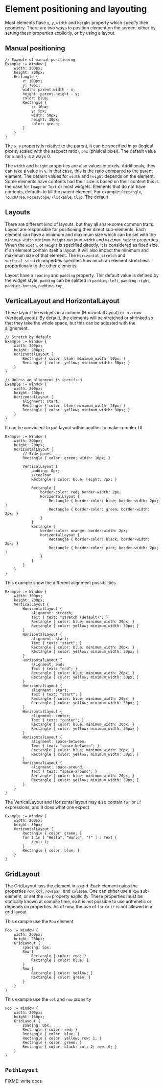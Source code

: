 # Element positioning and layouting

Most elements have `x`, `y`, `width` and `height` property which specify their geometry.
There are two ways to position element on the screen: either by setting these properties explicitly, or by using a layout.


## Manual positioning


```60
// Example of manual positioning
Example := Window {
    width: 200px;
    height: 200px;
    Rectangle {
        x: 100px;
        y: 70px;
        width: parent.width - x;
        height: parent.height - y;
        color: blue;
        Rectangle {
            x: 10px;
            y: 5px;
            width: 50px;
            height: 30px;
            color: green;
        }
    }
}
```

The `x`, `y` property is relative to the parent, it can be specified in `px` (logical pixels, scaled with the ascpect ratio), `phx` (phisical pixel).
The default value for `x` and `y` is always 0.

The `width` and `height` properties are also values in pixels. Additionaly, they can take a value in `%`, in that case, this is the ratio compared to the parent element.
The default values for `width` and `height` depends on the element.
Some elements have contents had their size is based on their content this is the case for `Image` or `Text` or most widgets.
Elements that do not have contents, defaults to fill the parent element. For example: `Rectangle`, `TouchArea`, `FocusScope`, `Flickable`, `Clip`.
The default

## Layouts

There are different kind of layouts, but they all share some common traits.
Layout are responsible for positioning their direct sub-elements.
Each element can have a minimum and maximum size which can be set with the `minimum_width` `minimum_height` `maximum_width` and  `maximum_height` properties.
When the `width`, or `height` is specified directly, it is considered as fixed size.
If an element contain itself a layout, it will also impact the minimum and maximum size of that element.
The `horizontal_stretch` and `vertical_stretch` properties specifies how much an element stretchess proportionaly to the other elements.

Layout have a `spacing` and `padding` property. Thir default value is defined by the widget style.
`padding` can be splitted in `padding-left`, `padding-right`, `padding-bottom`, `padding-top`.

## VerticalLayout and HorizontalLayout

These layout the widgets in a column (HorizontalLayout) or in a row (VerticalLayout).
By default, the elements will be stretched or shrinked so that they take the whole space, but this can be adjusted with the alignement.

```60
// Stretch by default
Example := Window {
    width: 200px;
    height: 200px;
    HorizontalLayout {
        Rectangle { color: blue; minimum_width: 20px; }
        Rectangle { color: yellow; minimum_width: 30px; }
    }
}
```

```60
// Unless an alignment is specified
Example := Window {
    width: 200px;
    height: 200px;
    HorizontalLayout {
        alignment: start;
        Rectangle { color: blue; minimum_width: 20px; }
        Rectangle { color: yellow; minimum_width: 30px; }
    }
}
```

It can be convinient to put layout within another to make complex UI


```60
Example := Window {
    width: 200px;
    height: 200px;
    HorizontalLayout {
        // Side panel
        Rectangle { color: green; width: 10px; }

        VerticalLayout {
            padding: 0px;
            //toolbar
            Rectangle { color: blue; height: 7px; }

            Rectangle {
                border-color: red; border-width: 2px;
                HorizontalLayout {
                    Rectangle { border-color: blue; border-width: 2px; }
                    Rectangle { border-color: green; border-width: 2px; }
                }
            }
            Rectangle {
                border-color: orange; border-width: 2px;
                HorizontalLayout {
                    Rectangle { border-color: black; border-width: 2px; }
                    Rectangle { border-color: pink; border-width: 2px; }
                }
            }
        }
    }
}
```


This example show the different alignment possibilities

```60
Example := Window {
    width: 300px;
    height: 200px;
    VerticalLayout {
        HorizontalLayout {
            alignment: stretch;
            Text { text: "stretch (default)"; }
            Rectangle { color: blue; minimum_width: 20px; }
            Rectangle { color: yellow; minimum_width: 30px; }
        }
        HorizontalLayout {
            alignment: start;
            Text { text: "start"; }
            Rectangle { color: blue; minimum_width: 20px; }
            Rectangle { color: yellow; minimum_width: 30px; }
        }
        HorizontalLayout {
            alignment: end;
            Text { text: "end"; }
            Rectangle { color: blue; minimum_width: 20px; }
            Rectangle { color: yellow; minimum_width: 30px; }
        }
        HorizontalLayout {
            alignment: start;
            Text { text: "start"; }
            Rectangle { color: blue; minimum_width: 20px; }
            Rectangle { color: yellow; minimum_width: 30px; }
        }
        HorizontalLayout {
            alignment: center;
            Text { text: "center"; }
            Rectangle { color: blue; minimum_width: 20px; }
            Rectangle { color: yellow; minimum_width: 30px; }
        }
        HorizontalLayout {
            alignment: space-between;
            Text { text: "space-between"; }
            Rectangle { color: blue; minimum_width: 20px; }
            Rectangle { color: yellow; minimum_width: 30px; }
        }
        HorizontalLayout {
            alignment: space-around;
            Text { text: "space-around"; }
            Rectangle { color: blue; minimum_width: 20px; }
            Rectangle { color: yellow; minimum_width: 30px; }
        }
    }
}
```

The VerticalLayout and Horizontal layout may also contain `for` or `if` expressions, and it does what one expect

```60
Example := Window {
    width: 200px;
    height: 50px;
    HorizontalLayout {
        Rectangle { color: green; }
        for t in [ "Hello", "World", "!" ] : Text {
            text: t;
        }
        Rectangle { color: blue; }
    }
}
```



## GridLayout

The GridLayout lays the element in a grid.
Each element gains the properties `row`, `col`, `rowspan`, and `colspan`.
One can either use a `Row` sub-element, or set the `row` property explicitly.
These properties must be statically known at compile time, so it is not possible to use arithmetic or depends on properties.
As of now, the use of `for` or `if` is not allowed in a grid layout.


This example use the `Row` element

```60
Foo := Window {
    width: 200px;
    height: 200px;
    GridLayout {
        spacing: 5px;
        Row {
            Rectangle { color: red; }
            Rectangle { color: blue; }
        }
        Row {
            Rectangle { color: yellow; }
            Rectangle { color: green; }
        }
    }
}
```

This example use the `col` and `row` property

```60
Foo := Window {
    width: 200px;
    height: 150px;
    GridLayout {
        spacing: 0px;
        Rectangle { color: red; }
        Rectangle { color: blue; }
        Rectangle { color: yellow; row: 1; }
        Rectangle { color: green; }
        Rectangle { color: black; col: 2; row: 0; }
    }
}
```

## `PathLayout`

FIXME: write docs